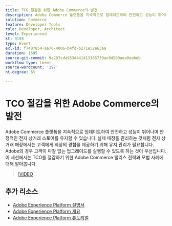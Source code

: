 ```yaml
---
title: TCO 절감을 위한 Adobe Commerce의 발전
description: Adobe Commerce 플랫폼을 지속적으로 업데이트하여 안전하고 성능이 뛰어나며 안정적인 전자 상거래 스토어를 유지할 수 있습니다. 실제 매장을 관리하는 것처럼 전자 상거래 매장에서는 고객에게 최상의 경험을 제공하기 위해 유지 관리가 필요합니다.  Adobe의 경우 고객이 마찰 없는 업그레이드를 실행할 수 있도록 하는 것이 우선입니다. 이 세션에서는 TCO를 절감하기 위한 Adobe Commerce 릴리스 전략과 모범 사례에 대해 알아봅니다.
solution: Commerce
feature: Developer Tools
role: Developer, Architect
level: Experienced
kt: 9198
type: Event
exl-id: f7407854-aa76-4006-b4fd-b271e52e63aa
duration: 1695
source-git-commit: 9a297cda953d4414131657f9ac84580aea0eabeb
workflow-type: tm+mt
source-wordcount: '197'
ht-degree: 6%

---
```


# TCO 절감을 위한 Adobe Commerce의 발전

Adobe Commerce 플랫폼을 지속적으로 업데이트하여 안전하고 성능이 뛰어나며 안정적인 전자 상거래 스토어를 유지할 수 있습니다. 실제 매장을 관리하는 것처럼 전자 상거래 매장에서는 고객에게 최상의 경험을 제공하기 위해 유지 관리가 필요합니다.  Adobe의 경우 고객이 마찰 없는 업그레이드를 실행할 수 있도록 하는 것이 우선입니다. 이 세션에서는 TCO를 절감하기 위한 Adobe Commerce 릴리스 전략과 모범 사례에 대해 알아봅니다.

>[!VIDEO](https://video.tv.adobe.com/v/337765/?quality=12&learn=on&hidetitle=true)

## 추가 리소스

- [Adobe Experience Platform 설명서](https://experienceleague.adobe.com/docs/experience-platform.html?lang=ko)
- [Adobe Experience Platform 개요](https://experienceleague.adobe.com/docs/experience-platform/landing/home.html?lang=ko)
- [Adobe Experience Platform 튜토리얼](https://experienceleague.adobe.com/docs/platform-learn/tutorials/overview.html?lang=ko)
